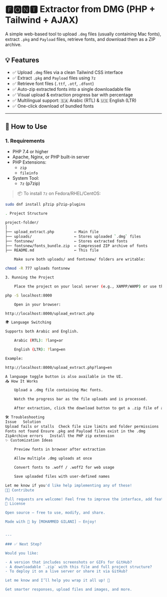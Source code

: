 # 🅵🅾🅽🆃 Extractor from DMG (PHP + Tailwind + AJAX)

A simple web-based tool to upload `.dmg` files (usually containing Mac fonts), extract `.pkg` and `Payload` files, retrieve fonts, and download them as a ZIP archive.

## 💡 Features

- ✅ Upload `.dmg` files via a clean Tailwind CSS interface
- ✅ Extract `.pkg` and `Payload` files using `7z`
- ✅ Retrieve font files (`.ttf`, `.otf`, `.dfont`)
- ✅ Auto-zip extracted fonts into a single downloadable file
- ✅ Visual upload & extraction progress bar with percentage
- ✅ Multilingual support: 🇸🇦 Arabic (RTL) & 🇺🇸 English (LTR)
- ✅ One-click download of bundled fonts

---

## 🚀 How to Use

### 1. Requirements

- PHP 7.4 or higher
- Apache, Nginx, or PHP built-in server
- PHP Extensions:
  - `zip`
  - `fileinfo`
- System Tool:
  - `7z` (p7zip)

> 📦 To install `7z` on Fedora/RHEL/CentOS:

```bash
sudo dnf install p7zip p7zip-plugins

. Project Structure

project-folder/
│
├── upload_extract.php         ← Main file
├── uploads/                   ← Stores uploaded `.dmg` files
├── fontsnew/                  ← Stores extracted fonts
├── fontsnew/fonts_bundle.zip  ← Compressed ZIP archive of fonts
├── README.md                  ← This file

    Make sure both uploads/ and fontsnew/ folders are writable:

chmod -R 777 uploads fontsnew

3. Running the Project

    Place the project on your local server (e.g., XAMPP/WAMP) or use the built-in PHP server:

php -S localhost:8000

    Open in your browser:

http://localhost:8000/upload_extract.php

🌍 Language Switching

Supports both Arabic and English.

    Arabic (RTL): ?lang=ar

    English (LTR): ?lang=en

Example:

http://localhost:8000/upload_extract.php?lang=en

A language toggle button is also available in the UI.
📥 How It Works

    Upload a .dmg file containing Mac fonts.

    Watch the progress bar as the file uploads and is processed.

    After extraction, click the download button to get a .zip file of all fonts.

🛠 Troubleshooting
Issue	Solution
Upload fails or stalls	Check file size limits and folder permissions
Fonts not found	Ensure .pkg and Payload files exist in the .dmg
ZipArchive errors	Install the PHP zip extension
✨ Customization Ideas

    Preview fonts in browser after extraction

    Allow multiple .dmg uploads at once

    Convert fonts to .woff / .woff2 for web usage

    Save uploaded files with user-defined names

Let me know if you'd like help implementing any of these!
🧑‍💻 Contribute

Pull requests are welcome! Feel free to improve the interface, add features, or fix bugs.
📜 License

Open source — free to use, modify, and share.

Made with 💙 by [MOHAMMED GILANI] — Enjoy!


---

### ✅ Next Step?

Would you like:

- A version that includes screenshots or GIFs for GitHub?
- A downloadable `.zip` with this file and full project structure?
- To deploy it on a live server or share it via GitHub?

Let me know and I’ll help you wrap it all up! 🚀

Get smarter responses, upload files and images, and more.


